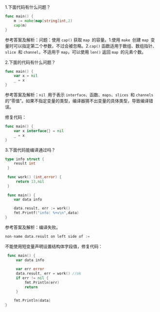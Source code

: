 1.下面代码有什么问题？

```go
func main() {
    m := make(map[string]int,2)
    cap(m) 
}
```

参考答案及解析：问题：使用 `cap()` 获取 `map `的容量。1.使用 `make `创建 `map `变量时可以指定第二个参数，不过会被忽略。2.`cap()` 函数适用于数组、数组指针、`slice `和 `channel`，不适用于 `map`，可以使用 `len()` 返回 `map `的元素个数。

2.下面的代码有什么问题？

```go
func main() {  
    var x = nil 
    _ = x
}
```

参考答案及解析：`nil `用于表示 `interface`、函数、`maps`、`slices `和 `channels `的“零值”。如果不指定变量的类型，编译器猜不出变量的具体类型，导致编译错误。

修复代码：

```go
func main() {
    var x interface{} = nil
    _ = x
}
```

3.下面代码能编译通过吗？

```go
type info struct {
    result int
 }
 
 func work() (int,error) {
     return 13,nil
 }
 
 func main() {
    var data info

    data.result, err := work() 
    fmt.Printf("info: %+v\n",data)
}
```

参考答案及解析：编译失败。

```go
non-name data.result on left side of :=
```

不能使用短变量声明设置结构体字段值，修复代码：

```go
 func main() {
     var data info
 
     var err error
     data.result, err = work() //ok
     if err != nil {
         fmt.Println(err)
         return
     }

    fmt.Println(data)   
}
```

